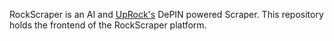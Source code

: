 RockScraper is an AI and [UpRock's](https://uprock.com/) DePIN powered Scraper. This repository holds the frontend of the RockScraper platform.
